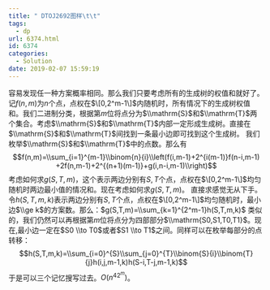 ```yaml
---
title: " DTOJ2692图样\t\t"
tags:
  - dp
url: 6374.html
id: 6374
categories:
  - Solution
date: 2019-02-07 15:59:19
---
```


容易发现任一种方案概率相同。那么我们只要考虑所有的生成树的权值和就好了。 记$f(n,m)$为$n$个点，点权在$\[0,2^m-1\]$内随机时，所有情况下的生成树权值和。我们二进制分类，根据第$m$位将点分为$\\mathrm{S}$和$\\mathrm{T}$两个集合。考虑$\\mathrm{S}$和$\\mathrm{T}$内部一定形成生成树。直接在$\\mathrm{S}$和$\\mathrm{T}$间找到一条最小边即可找到这个生成树。 我们枚举$\\mathrm{S}$和$\\mathrm{T}$中的点数。那么有 $$f(n,m)=\\sum_{i=1}^{m-1}\\binom{n}{i}\\left(f(i,m-1)+2^{i(m-1)}f(n-i,m-1) +2f(n,m-1)+2^{(n+1)(m-1)}+g(i,n-i,m-1)\\right)$$ 考虑如何求$g(S,T,m)$，这个表示两边分别有$S,T$个点，点权在$\[0,2^m-1\]$均匀随机时两边最小值的情况和。现在考虑如何求$g(S,T,m)$。 直接求感觉无从下手。令$h(S,T,m,k)$表示两边分别有$S,T$个点，点权在$\[0,2^m-1\]$均匀随机时，最小边$\\ge k$的方案数。那么：$g(S,T,m)=\\sum_{k=1}^{2^m-1}h(S,T,m,k)$ 类似的，我们仍然可以再根据第$m$位将点分为四部部分$\\mathrm{S0,S1,T0,T1}$。现在,最小边一定在$S0 \\to T0$或者$S1 \\to T1$之间。同样可以在枚举每部分的点转移： $$h(S,T,m,k)=\\sum_{i=0}^{S}\\sum_{j=0}^{T}\\binom{S}{i}\\binom{T}{j}h(i,j,m-1,k)h(S-i,T-j,m-1,k)$$ 于是可以三个记忆搜写过去。$O(n^42^m)$。